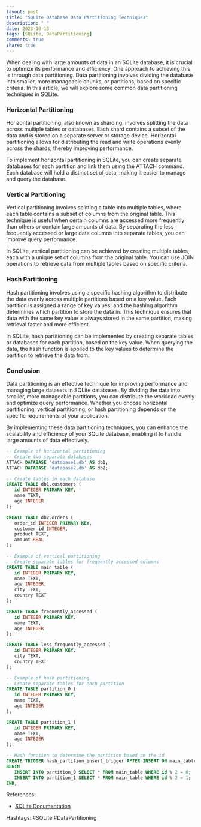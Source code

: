 ```yaml
---
layout: post
title: "SQLite Database Data Partitioning Techniques"
description: " "
date: 2023-10-13
tags: [SQLite, DataPartitioning]
comments: true
share: true
---
```


When dealing with large amounts of data in an SQLite database, it is crucial to optimize its performance and efficiency. One approach to achieving this is through data partitioning. Data partitioning involves dividing the database into smaller, more manageable chunks, or partitions, based on specific criteria. In this article, we will explore some common data partitioning techniques in SQLite.

### Horizontal Partitioning

Horizontal partitioning, also known as sharding, involves splitting the data across multiple tables or databases. Each shard contains a subset of the data and is stored on a separate server or storage device. Horizontal partitioning allows for distributing the read and write operations evenly across the shards, thereby improving performance.

To implement horizontal partitioning in SQLite, you can create separate databases for each partition and link them using the ATTACH command. Each database will hold a distinct set of data, making it easier to manage and query the database.

### Vertical Partitioning

Vertical partitioning involves splitting a table into multiple tables, where each table contains a subset of columns from the original table. This technique is useful when certain columns are accessed more frequently than others or contain large amounts of data. By separating the less frequently accessed or large data columns into separate tables, you can improve query performance.

In SQLite, vertical partitioning can be achieved by creating multiple tables, each with a unique set of columns from the original table. You can use JOIN operations to retrieve data from multiple tables based on specific criteria.

### Hash Partitioning

Hash partitioning involves using a specific hashing algorithm to distribute the data evenly across multiple partitions based on a key value. Each partition is assigned a range of key values, and the hashing algorithm determines which partition to store the data in. This technique ensures that data with the same key value is always stored in the same partition, making retrieval faster and more efficient.

In SQLite, hash partitioning can be implemented by creating separate tables or databases for each partition, based on the key value. When querying the data, the hash function is applied to the key values to determine the partition to retrieve the data from.

### Conclusion

Data partitioning is an effective technique for improving performance and managing large datasets in SQLite databases. By dividing the data into smaller, more manageable partitions, you can distribute the workload evenly and optimize query performance. Whether you choose horizontal partitioning, vertical partitioning, or hash partitioning depends on the specific requirements of your application.

By implementing these data partitioning techniques, you can enhance the scalability and efficiency of your SQLite database, enabling it to handle large amounts of data effectively.

```sql
-- Example of horizontal partitioning
-- Create two separate databases
ATTACH DATABASE 'database1.db' AS db1;
ATTACH DATABASE 'database2.db' AS db2;

-- Create tables in each database
CREATE TABLE db1.customers (
   id INTEGER PRIMARY KEY,
   name TEXT,
   age INTEGER
);

CREATE TABLE db2.orders (
   order_id INTEGER PRIMARY KEY,
   customer_id INTEGER,
   product TEXT,
   amount REAL
);

-- Example of vertical partitioning
-- Create separate tables for frequently accessed columns
CREATE TABLE main_table (
   id INTEGER PRIMARY KEY,
   name TEXT,
   age INTEGER,
   city TEXT,
   country TEXT
);

CREATE TABLE frequently_accessed (
   id INTEGER PRIMARY KEY,
   name TEXT,
   age INTEGER
);

CREATE TABLE less_frequently_accessed (
   id INTEGER PRIMARY KEY,
   city TEXT,
   country TEXT
);

-- Example of hash partitioning
-- Create separate tables for each partition
CREATE TABLE partition_0 (
   id INTEGER PRIMARY KEY,
   name TEXT,
   age INTEGER
);

CREATE TABLE partition_1 (
   id INTEGER PRIMARY KEY,
   name TEXT,
   age INTEGER
);

-- Hash function to determine the partition based on the id
CREATE TRIGGER hash_partition_insert_trigger AFTER INSERT ON main_table
BEGIN
   INSERT INTO partition_0 SELECT * FROM main_table WHERE id % 2 = 0;
   INSERT INTO partition_1 SELECT * FROM main_table WHERE id % 2 = 1;
END;
```

References:
- [SQLite Documentation](https://www.sqlite.org/docs.html)

Hashtags: #SQLite #DataPartitioning
